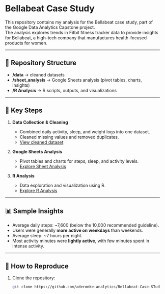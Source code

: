 # Bellabeat Case Study 

This repository contains my analysis for the Bellabeat case study, part of the Google Data Analytics Capstone project.  
The analysis explores trends in Fitbit fitness tracker data to provide insights for Bellabeat, a high-tech company that manufactures health-focused products for women.

---

## 📂 Repository Structure
- **/data** → cleaned datasets  
- **/sheet_analysis** → Google Sheets analysis (pivot tables, charts, insights)  
- **/R Analysis** → R scripts, outputs, and visualizations  

---

## 🔑 Key Steps
1. **Data Collection & Cleaning**
   - Combined daily activity, sleep, and weight logs into one dataset.
   - Cleaned missing values and removed duplicates.  
   - [View cleaned dataset](./data/clean_master_sheet%20-%20master.csv)

2. **Google Sheets Analysis**
   - Pivot tables and charts for steps, sleep, and activity levels.  
   - [Explore Sheet Analysis](./sheet_analysis)

3. **R Analysis**
   - Data exploration and visualization using R.  
   - [Explore R Analysis](./R%20Analysis)

---

## 📊 Sample Insights
- Average daily steps: ~7,600 (below the 10,000 recommended guideline).  
- Users were generally **more active on weekdays** than weekends.  
- Average sleep: ~7 hours per night.  
- Most activity minutes were **lightly active**, with few minutes spent in intense activity.  

---

## 🚀 How to Reproduce
1. Clone the repository:
   ```bash
   git clone https://github.com/aderonke-analytics/Bellabeat-Case-STudy.git
